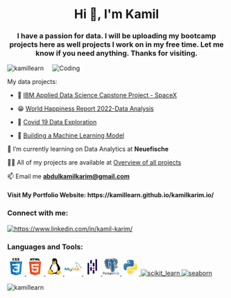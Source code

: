 <h1 align="center">Hi 👋, I'm Kamil</h1>
<h3 align="center">I have a passion for data. I will be uploading my bootcamp projects here as well projects I work on in my free time. Let me know if you need anything. Thanks for visiting.</h3>
<img align="right" alt="Coding" width="400" src="https://cdn.dribbble.com/users/20368/screenshots/4012238/data_scene.gif">

<p align="left"> <img src="https://komarev.com/ghpvc/?username=kamillearn&label=Profile%20views&color=0e75b6&style=flat" alt="kamillearn" /> </p>


My data projects:

- 🚀 [IBM Applied Data Science Capstone Project - SpaceX](https://github.com/kamillearn/IBM-Applied-Data-Science-Capstone)

- 😁 [World Happiness Report 2022-Data Analysis](https://github.com/kamillearn/World-Happiness-Report-2022-Data-Analysis-with-Python)

- 🦠 [Covid 19 Data Exploration](https://github.com/kamillearn/Covid19-Data-Exploratory)

- 🤖 [Building a Machine Learning Model](https://github.com/kamillearn/Building-a-Machine-Learning-Model-with-Python/blob/main/MLMP.ipynb)

🌱 I’m currently learning on Data Analytics at **Neuefische**

👨‍💻 All of my projects are available at [Overview of all projects](https://github.com/kamillearn?tab=repositories)

📫 Email me **abdulkamilkarim@gmail.com**

<h4 align="left"> Visit My Portfolio Website: https://kamillearn.github.io/kamilkarim.io/ </h4>
<h3 align="left">Connect with me:</h3>
<p align="left">
<a href="https://www.linkedin.com/in/kamil-karim/" target="blank"><img align="center" src="https://raw.githubusercontent.com/rahuldkjain/github-profile-readme-generator/master/src/images/icons/Social/linked-in-alt.svg" alt="https://www.linkedin.com/in/kamil-karim/" height="30" width="40" /></a>
</p>

<h3 align="left">Languages and Tools:</h3>
<p align="left"> <a href="https://www.w3schools.com/css/" target="_blank" rel="noreferrer"> <img src="https://raw.githubusercontent.com/devicons/devicon/master/icons/css3/css3-original-wordmark.svg" alt="css3" width="40" height="40"/> </a> <a href="https://www.w3.org/html/" target="_blank" rel="noreferrer"> <img src="https://raw.githubusercontent.com/devicons/devicon/master/icons/html5/html5-original-wordmark.svg" alt="html5" width="40" height="40"/> </a> <a href="https://www.linux.org/" target="_blank" rel="noreferrer"> <img src="https://raw.githubusercontent.com/devicons/devicon/master/icons/linux/linux-original.svg" alt="linux" width="40" height="40"/> </a> <a href="https://www.mysql.com/" target="_blank" rel="noreferrer"> <img src="https://raw.githubusercontent.com/devicons/devicon/master/icons/mysql/mysql-original-wordmark.svg" alt="mysql" width="40" height="40"/> </a> <a href="https://pandas.pydata.org/" target="_blank" rel="noreferrer"> <img src="https://raw.githubusercontent.com/devicons/devicon/2ae2a900d2f041da66e950e4d48052658d850630/icons/pandas/pandas-original.svg" alt="pandas" width="40" height="40"/> </a> <a href="https://www.postgresql.org" target="_blank" rel="noreferrer"> <img src="https://raw.githubusercontent.com/devicons/devicon/master/icons/postgresql/postgresql-original-wordmark.svg" alt="postgresql" width="40" height="40"/> </a> <a href="https://www.python.org" target="_blank" rel="noreferrer"> <img src="https://raw.githubusercontent.com/devicons/devicon/master/icons/python/python-original.svg" alt="python" width="40" height="40"/> </a> <a href="https://scikit-learn.org/" target="_blank" rel="noreferrer"> <img src="https://upload.wikimedia.org/wikipedia/commons/0/05/Scikit_learn_logo_small.svg" alt="scikit_learn" width="40" height="40"/> </a> <a href="https://seaborn.pydata.org/" target="_blank" rel="noreferrer"> <img src="https://seaborn.pydata.org/_images/logo-mark-lightbg.svg" alt="seaborn" width="40" height="40"/> </a> </p>

<p><img align="center" src="https://github-readme-stats.vercel.app/api/top-langs?username=kamillearn&show_icons=true&locale=en&layout=compact" alt="kamillearn" /></p>
